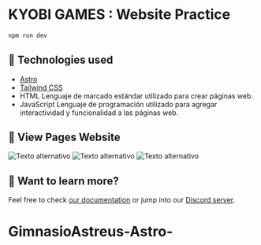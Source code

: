# KYOBI GAMES : Website Practice

```sh
npm run dev 
```
## 🧞 Technologies used

- [Astro](https://astro.build/)
- [Tailwind CSS](https://tailwindcss.com/)
-  HTML  Lenguaje de marcado estándar utilizado para crear páginas web.
- JavaScript  Lenguaje de programación utilizado para agregar interactividad y funcionalidad a las páginas web.

 ## 🚀 View Pages Website
 
![Texto alternativo](https://i.postimg.cc/7LFKG4LL/webSitee.png)
![Texto alternativo](https://i.postimg.cc/Lspqn0pp/loading.png)
![Texto alternativo](https://i.postimg.cc/P54LvQrv/web-Completa.png)




## 👀 Want to learn more?

Feel free to check [our documentation](https://docs.astro.build) or jump into our [Discord server](https://astro.build/chat).
# GimnasioAstreus-Astro-

